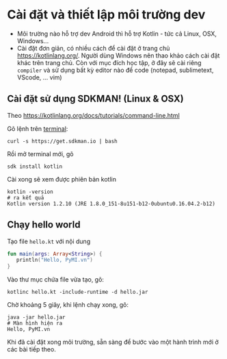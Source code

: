 # Cài đặt và thiết lập môi trường dev
- Môi trường nào hỗ trợ dev Android thì hỗ trợ Kotlin - tức cả Linux, OSX, Windows...
- Cài đặt đơn giản, có nhiều cách để cài đặt ở trang chủ https://kotlinlang.org/. Người dùng Windows nên thao khảo cách cài đặt khác trên trang chủ. Còn với mục đích học tập, ở đây sẽ cài riêng `compiler` và sử dụng bất kỳ editor nào để code (notepad, sublimetext, VScode, ... vim)

## Cài đặt sử dụng SDKMAN! (Linux & OSX)

Theo https://kotlinlang.org/docs/tutorials/command-line.html

Gõ lệnh trên [terminal](http://www.familug.org/2012/03/ccgu-cli-can-ban.html):

```
curl -s https://get.sdkman.io | bash
```

Rồi mở terminal mới, gõ

```
sdk install kotlin
```

Cài xong sẽ xem được phiên bản kotlin

```
kotlin -version
# ra kết quả
Kotlin version 1.2.10 (JRE 1.8.0_151-8u151-b12-0ubuntu0.16.04.2-b12)
```

## Chạy hello world
Tạo file `hello.kt` với nội dung

```kotlin
fun main(args: Array<String>) {
   println("Hello, PyMI.vn")
}
```

Vào thư mục chứa file vừa tạo, gõ:

```
kotlinc hello.kt -include-runtime -d hello.jar
```

Chờ khoảng 5 giây, khi lệnh chạy xong, gõ:

```
java -jar hello.jar
# Màn hình hiện ra
Hello, PyMI.vn
```

Khi đã cài đặt xong môi trường, sẵn sàng để bước vào một hành trình mới
ở các bài tiếp theo.
